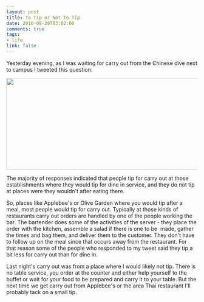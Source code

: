 ```yaml
--- 
layout: post
title: To Tip or Not To Tip
date: 2010-08-20T03:02:00
comments: true
tags:
- life
link: false
---
```

Yesterday evening, as I was waiting for carry out from the Chinese dive next to campus I tweeted this question:

<a href="https://zanshin.net/images/etiquette.png"><img class="aligncenter size-full wp-image-2398" title="etiquette" src="https://zanshin.net/images/etiquette.png" alt="" width="601" height="241" /></a>

The majority of responses indicated that people tip for carry out at those establishments where they would tip for dine in service, and they do not tip at places were they wouldn't after eating there.

So, places like Applebee's or Olive Garden where you would tip after a meal, most people would tip for carry out. Typically at those kinds of restaurants carry out orders are handled by one of the people working the bar. The bartender does some of the activities of the server - they place the order with the kitchen, assemble a salad if there is one to be  made, gather the times and bag them, and deliver them to the customer. They don't have to follow up on the meal since that occurs away from the restaurant. For that reason some of the people who responded to my tweet said they tip a bit less for carry out than for dine in.

Last night's carry out was from a place where I would likely not tip. There is no table service, you order at the counter and either help yourself to the buffet or wait for your food to be prepared and carry it to your table. But the next time we get carry out from Applebee's or the area Thai restaurant I'll probably tack on a small tip.
